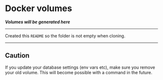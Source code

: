 # Docker volumes

***Volumes will be generated here***

---

Created this ```README``` so the folder is not empty when cloning.

---

## Caution 

If you update your database settings (env vars etc), make sure you remove your old volume. This will become possible with a command in the future.
